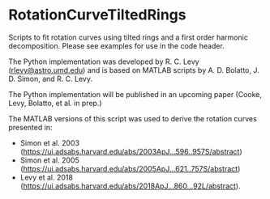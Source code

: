 # RotationCurveTiltedRings
Scripts to fit rotation curves using tilted rings and a first order harmonic decomposition. Please see examples for use in the code header.

The Python implementation was developed by R. C. Levy (rlevy@astro.umd.edu) and is based on MATLAB scripts by A. D. Bolatto, J. D. Simon, and R. C. Levy.

The Python implementation will be published in an upcoming paper (Cooke, Levy, Bolatto, et al. in prep.)

The MATLAB versions of this script was used to derive the rotation curves presented in:
- Simon et al. 2003 (https://ui.adsabs.harvard.edu/abs/2003ApJ...596..957S/abstract)
- Simon et al. 2005 (https://ui.adsabs.harvard.edu/abs/2005ApJ...621..757S/abstract)
- Levy et al. 2018 (https://ui.adsabs.harvard.edu/abs/2018ApJ...860...92L/abstract).
